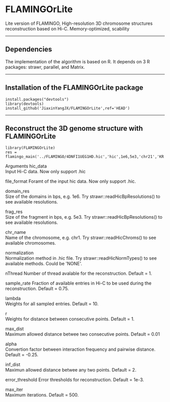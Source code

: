 # FLAMINGOrLite
Lite version of FLAMINGO, High-resolution 3D chromosome structures reconstruction based on Hi-C. Memory-optimized, scability 

---
## Dependencies
The implementation of the algorithm is based on R. It depends on 3 R packages: strawr, parallel, and Matrix.

---
## Installation of the FLAMINGOrLite package
```
install.packages("devtools")
library(devtools)
install_github('JiaxinYangJX/FLAMINGOrLite',ref='HEAD')
```
---
## Reconstruct the 3D genome structure with FLAMINGOrLite
```
library(FLAMINGOrLite)
res = flamingo_main('../FLAMINGO/4DNFI1UEG1HD.hic','hic',1e6,5e3,'chr21','KR',20)

```

Arguments
hic_data	
Input Hi-C data. Now only support .hic

file_format	
Foramt of the input hic data. Now only support .hic.

domain_res	
Size of the domains in bps, e.g. 1e6. Try strawr::readHicBpResolutions() to see available resolutions.

frag_res	
Size of the fragment in bps, e.g. 5e3. Try strawr::readHicBpResolutions() to see available resolutions.

chr_name	
Name of the chromosome, e.g. chr1. Try strawr::readHicChroms() to see available chromosomes.

normalization	
Normalization method in .hic file. Try strawr::readHicNormTypes() to see available methods. Could be 'NONE'.

nThread	
Number of thread avalable for the reconstruction. Default = 1.

sample_rate	
Fraction of available entries in Hi-C to be used during the reconstruction. Default = 0.75.

lambda	
Weights for all sampled entries. Default = 10.

r	
Weights for distance between consecutive points. Default = 1.

max_dist	
Maximum allowed distance betwee two consecutive points. Default = 0.01

alpha	
Convertion factor between interaction frequency and pairwise distance. Default = -0.25.

inf_dist	
Maximun allowed distance betwee any two points. Default = 2.

error_threshold	
Error thresholds for reconstruction. Default = 1e-3.

max_iter	
Maximum iterations. Default = 500.